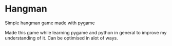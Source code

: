 # Hangman
Simple hangman game made with pygame

Made this game while learning pygame and python in general to improve my understanding of it. Can be optimised in alot of ways.
